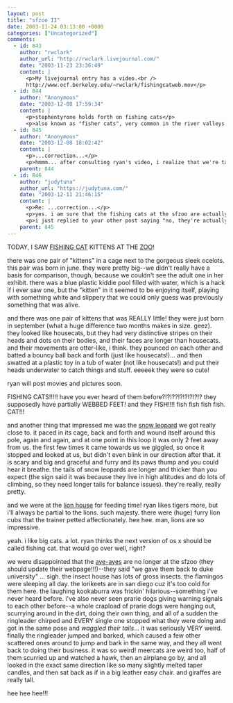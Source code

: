 ```yaml
---
layout: post
title: "sfzoo II"
date: 2003-11-24 03:13:00 +0000
categories: ["Uncategorized"]
comments:
  - id: 843
    author: "rwclark"
    author_url: "http://rwclark.livejournal.com/"
    date: "2003-11-23 23:36:49"
    content: |
      <p>My livejournal entry has a video.<br />
      http://www.ocf.berkeley.edu/~rwclark/fishingcatweb.mov</p>
  - id: 844
    author: "Anonymous"
    date: "2003-12-08 17:59:34"
    content: |
      <p>stephentyrone holds forth on fishing cats</p>
      <p>also known as "fisher cats", very common in the river valleys in new england, though i'd guess they probably used to live throughout the eastern US.  not actually cats; they're more like very fiesty river otters, or maybe aquatic badgers.  who knows.  anyway, besides fish, they eat house cats, which makes them a bit unpopular with people.</p>
  - id: 845
    author: "Anonymous"
    date: "2003-12-08 18:02:42"
    content: |
      <p>...correction...</p>
      <p>hmmm... after consulting ryan's video, i realize that we're talking about the *other* (non-river-otter-like) type of "fishing cat"; the ones in question *are* in fact cats, and aren't from the eastern US.  (south america, I think?)  the "fishing cat" that I had in mind is black and more otter-like.  interesting.</p>
    parent: 844
  - id: 846
    author: "judytuna"
    author_url: "https://judytuna.com/"
    date: "2003-12-11 21:46:15"
    content: |
      <p>Re: ...correction...</p>
      <p>yes. i am sure that the fishing cats at the sfzoo are actually cats. they live in wetlands in asia, around india i think.</p>
      <p>i just replied to your other post saying "no, they're actually cats, and i'm sure because, well, at the very least, they were in the 'feline conservatory' part of the zoo." i'll go delete that reply now. =)</p>
    parent: 845
---
```


TODAY, I SAW [FISHING ](http://hometown.aol.com/cattrust/fishing.htm) [CAT](http://www.cathouse-fcc.org/fishingcat.html) KITTENS AT THE [ZOO](http://www.sfzoo.org/cgi-bin/animals.py?ID=44)!

there was one pair of "kittens" in a cage next to the gorgeous sleek ocelots. this pair was born in june. they were pretty big--we didn't really have a basis for comparison, though, because we couldn't see the adult one in her exhibit. there was a blue plastic kiddie pool filled with water, which is a hack if i ever saw one, but the "kitten" in it seemed to be enjoying itself, playing with something white and slippery that we could only guess was previously something that was alive. 

and there was one pair of kittens that was REALLY little! they were just born in september (what a huge difference two months makes in size. geez). they looked like housecats, but they had very distinctive stripes on their heads and dots on their bodies, and their faces are longer than housecats. and their movements are otter-like, i think. they pounced on each other and batted a bouncy ball back and forth (just like housecats!)... and then swatted at a plastic toy in a tub of water (not like housecats!) and put their heads underwater to catch things and stuff. eeeeek they were so cute!

ryan will post movies and pictures soon. 

FISHING CATS!!!!! have you ever heard of them before?!?!??!?!?!?!?!? they supposedly have partially WEBBED FEET! and they FISH!!!! fish fish fish fish. CAT!!!

and another thing that impressed me was the [snow leopard](http://www.sfzoo.org/cgi-bin/animals.py?ID=27) we got really close to. it paced in its cage, back and forth and wound itself around this pole, again and again, and at one point in this loop it was only 2 feet away from us. the first few times it came towards us we giggled, so once it stopped and looked at us, but didn't even blink in our direction after that. it is scary and big and graceful and furry and its paws thump and you could hear it breathe. the tails of snow leopards are longer and thicker than you expect (the sign said it was because they live in high altitudes and do lots of climbing, so they need longer tails for balance issues). they're really, really pretty.

and we were at the [lion house](http://www.sfzoo.org/cgi-bin/exhibits.py?ID=19) for feeding time! ryan likes tigers more, but i'll always be partial to the lions. such majesty. there were (huge) furry lion cubs that the trainer petted affectionately. hee hee. man, lions are so impressive. 

yeah. i like big cats. a lot. ryan thinks the next version of os x should be called fishing cat. that would go over well, right?

we were disappointed that the [aye-ayes](http://www.sfzoo.org/cgi-bin/exhibits.py?ID=20) are no longer at the sfzoo (they should update their webpage!!!)--they said "we gave them back to duke university" ... sigh. the insect house has lots of gross insects. the flamingos were sleeping all day. the lorikeets are in san diego cuz it's too cold for them here. the laughing kookaburra was frickin' hilarious--something i've never heard before. i've also never seen prarie dogs giving warning signals to each other before--a whole crapload of prarie dogs were hanging out, scurrying around in the dirt, doing their own thing, and all of a sudden the ringleader chirped and EVERY single one stopped what they were doing and got in the same pose and *waggled their tails*... it was seriously VERY weird. finally the ringleader jumped and barked, which caused a few other scattered ones around to jump and bark in the same way, and they all went back to doing their business. it was so weird! meercats are weird too, half of them scurried up and watched a hawk, then an airplane go by, and all looked in the exact same direction like so many slightly melted taper candles, and then sat back as if in a big leather easy chair. and giraffes are really tall.

hee hee hee!!!